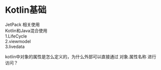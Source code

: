 # Kotlin基础  
JetPack 相关使用  
Kotlin和Java混合使用  
1.LifeCycle  
2.viewmodel  
3.livedata  

kotlin中对象的属性是怎么定义的，为什么外部可以直接通过 对象.属性名称 进行访问？